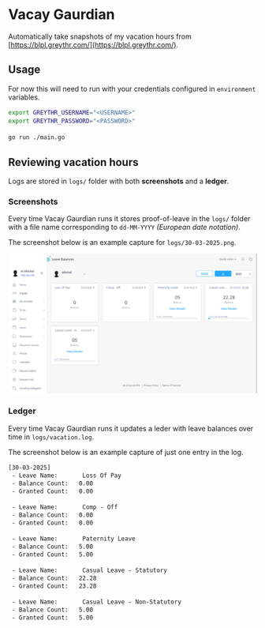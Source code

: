 # Vacay Gaurdian
Automatically take snapshots of my vacation hours from [https://blpl.greythr.com/](https://blpl.greythr.com/).



## Usage
For now this will need to run with your credentials configured in `environment` variables.

```bash
export GREYTHR_USERNAME="<USERNAME>"
export GREYTHR_PASSWORD="<PASSWORD>"

go run ./main.go
```

## Reviewing vacation hours

Logs are stored in `logs/` folder with both **screenshots** and a **ledger**.

### Screenshots
Every time Vacay Gaurdian runs it stores proof-of-leave in the `logs/` folder with a file name corresponding to `dd-MM-YYYY` *(European date notation)*.

The screenshot below is an example capture for `logs/30-03-2025.png`.

![Example Hours](example.png)


### Ledger
Every time Vacay Gaurdian runs it updates a leder with leave balances over time in `logs/vacation.log`.

The screenshot below is an example capture of just one entry in the log.

```
[30-03-2025]
 - Leave Name: 		 Loss Of Pay 
 - Balance Count: 	0.00
 - Granted Count: 	0.00

 - Leave Name: 		 Comp - Off 
 - Balance Count: 	0.00
 - Granted Count: 	0.00

 - Leave Name: 		 Paternity Leave 
 - Balance Count: 	5.00
 - Granted Count: 	5.00

 - Leave Name: 		 Casual Leave - Statutory 
 - Balance Count: 	22.28
 - Granted Count: 	23.28

 - Leave Name: 		 Casual Leave - Non-Statutory 
 - Balance Count: 	5.00
 - Granted Count: 	5.00
 ```